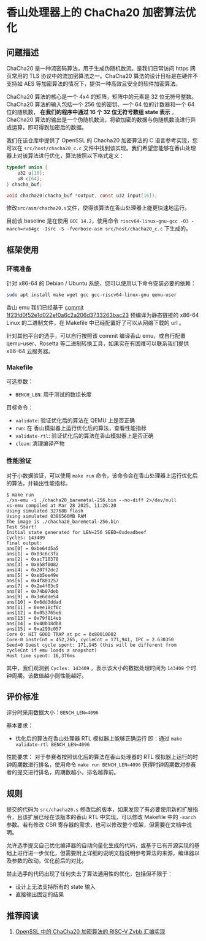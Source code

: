 # 香山处理器上的 ChaCha20 加密算法优化

## 问题描述

ChaCha20 是一种流密码算法，用于生成伪随机数流。是我们日常访问 https 网页常用的 TLS 协议中的流加密算法之一。ChaCha20 算法的设计目标是在硬件不支持如 AES 等加密算法的情况下，提供一种高效且安全的软件加密算法。

ChaCha20 算法的核心是一个 4x4 的矩阵，矩阵中的元素是 32 位无符号整数。ChaCha20 算法的输入包括一个 256 位的密钥、一个 64 位的计数器和一个 64 位的随机数， **在我们的程序中通过 16 个 32 位无符号数组 state 表示** 。ChaCha20 算法的输出是一个伪随机数流，将欲加密的数据与伪随机数流进行异或运算，即可得到加密后的数据。

我们在该仓库中提供了 OpenSSL 的 Chacha20 加密算法的 C 语言参考实现，您可以在 `src/host/chacha20_c.c` 文件中找到该实现。我们希望您能够在香山处理器上对该算法进行优化，算法按照以下格式定义：

```c
typedef union {
    u32 u[16];
    u8 c[64];
} chacha_buf;

void chacha20(chacha_buf *output, const u32 input[16]);
```

修改`src/asm/chacha20.s`文件，使得该算法在香山处理器上能更快速地运行。

目前该 baseline 是在使用 `GCC 14.2`，使用命令 `riscv64-linux-gnu-gcc -O3 -march=rv64gc -Isrc -S -fverbose-asm src/host/chacha20_c.c` 下生成的。

## 框架使用

### 环境准备

针对 x86-64 的 Debian / Ubuntu 系统，您可以使用以下命令安装必要的依赖：

```bash
sudo apt install make wget gcc gcc-riscv64-linux-gnu qemu-user
```

香山 emu 我们已经基于 [commit 1f23fd0f52e1d022ef0a6c2a206d3733263bac23](https://github.com/OpenXiangShan/XiangShan/tree/1f23fd0f52e1d022ef0a6c2a206d3733263bac23) 预编译为静态链接的 x86-64 Linux 的二进制文件，在 Makefile 中已经配置好了可以从网络下载的 url 。

针对其他平台的选手，可以自行按照该 commit 编译香山 emu，或自行配置 qemu-user、Rosetta 等二进制转换工具，如果实在有困难可以联系我们提供 x86-64 云服务器。

### Makefile

可选参数：

- `BENCH_LEN`: 用于测试的数组长度

目标命令：

- `validate`: 验证优化后的算法在 QEMU 上是否正确
- `run`: 在 香山模拟器上运行优化后的算法，查看性能指标
- `validate-rtl`: 验证优化后的算法在香山模拟器上是否正确
- `clean`: 清理编译产物

### 性能验证

对于小数据验证，可以使用 `make run` 命令，该命令会在香山处理器上运行优化后的算法，并输出性能指标。

```console
$ make run
./xs-emu -i ./chacha20_baremetal-256.bin --no-diff 2>/dev/null
xs-emu compiled at Mar 28 2025, 11:26:20
Using simulated 32768B flash
Using simulated 8386560MB RAM
The image is ./chacha20_baremetal-256.bin
Test Start!
Initial state generated for LEN=256 SEED=0xdeadbeef
Cycles: 143409
Final output: 
ans[0] = 0xbe64d5a5
ans[1] = 0x83c6c3fa
ans[2] = 0xac710378
ans[3] = 0x858f0082
ans[4] = 0x207f2dc2
ans[5] = 0xeb5ee49e
ans[6] = 0x4f801257
ans[7] = 0x2e4f03c9
ans[8] = 0x74b07deb
ans[9] = 0x3e6dde54
ans[10] = 0x6dd3ddad
ans[11] = 0xee18cf6c
ans[12] = 0x053765e6
ans[13] = 0x79f814eb
ans[14] = 0x40b18db8
ans[15] = 0xa299c057
Core 0: HIT GOOD TRAP at pc = 0x80010002
Core-0 instrCnt = 452,265, cycleCnt = 171,941, IPC = 2.630350
Seed=0 Guest cycle spent: 171,945 (this will be different from cycleCnt if emu loads a snapshot)
Host time spent: 16,376ms
```

其中，我们观测到 `Cycles: 143409` ，表示该大小的数据处理时间为 `143409` 个时钟周期。该数值越小则性能越好。

## 评价标准

评分时采用数据大小：`BENCH_LEN=4096`

基本要求：
- 优化后的算法在香山处理器 RTL 模拟器上能够正确运行
    即：通过 `make validate-rtl BENCH_LEN=4096`

性能要求：
对于参赛者按照优化后的算法在香山处理器的 RTL 模拟器上运行的时钟周期数进行排名，使用命令 `make run BENCH_LEN=4096` 获得时钟周期数对参赛者的提交进行排名，周期数越小，排名越靠前。

## 规则

提交的代码为 `src/chacha20.s` 修改后的版本，如果发现了有必要使用新的扩展指令，且该扩展已经在该版本的香山 RTL 中实现，可以修改 Makefile 中的 `-march` 参数。若有修改 CSR 寄存器的需求，也可以修改整个框架，但需要在文档中说明。

允许选手提交自己优化编译器的自动向量化生成的代码，或基于已有开源实现的基础上进行进一步优化，但需要附上详细的说明文档说明参考算法的来源，编译器以及参数的改动，优化前后的对比。

禁止选手的代码出现了任何失去了算法通用性的优化，包括但不限于：
- 设计上无法支持所有的 state 输入
- 直接输出固定的结果

## 推荐阅读

1. [OpenSSL 中的 ChaCha20 加密算法的 RISC-V Zvbb 汇编实现](https://github.com/openssl/openssl/blob/openssl-3.5.0-beta1/crypto/chacha/asm/chacha-riscv64-v-zbb.pl)

